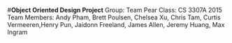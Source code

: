 
#**Object Oriented Design Project**
Group: Team Pear
Class: CS 3307A 2015 
Team Members: Andy Pham, Brett Poulsen, Chelsea Xu, Chris Tam, Curtis Vermeeren,Henry Pun, Jaidonn Freeland, James Allen, Jeremy Huang, Max Ingram
